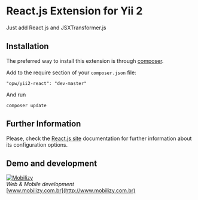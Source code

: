 React.js Extension for Yii 2
==============================

Just add React.js and JSXTransformer.js 

Installation
------------

The preferred way to install this extension is through [composer](http://getcomposer.org/download/).

Add to the require section of your `composer.json` file:

```
"opw/yii2-react": "dev-master"
```
And run

```
composer update
```

Further Information
-------------------
Please, check the [React.js site](https://facebook.github.io/react/) documentation for further information about its configuration options.


Demo and development
-------------------
[![Mobilizy](http://mobilizy.com.br/beta/img/logo.png)](http://www.mobilizy.com.br)  
<i>Web & Mobile development</i>  
[www.mobilizy.com.br](http://www.mobilizy.com.br)  
